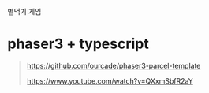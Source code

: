 별먹기 게임

# phaser3 + typescript
> https://github.com/ourcade/phaser3-parcel-template
> 
> https://www.youtube.com/watch?v=QXxmSbfR2aY
